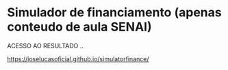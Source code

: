 # Simulador de financiamento (apenas conteudo de aula SENAI)

ACESSO AO RESULTADO ..

https://joselucasoficial.github.io/simulatorfinance/
